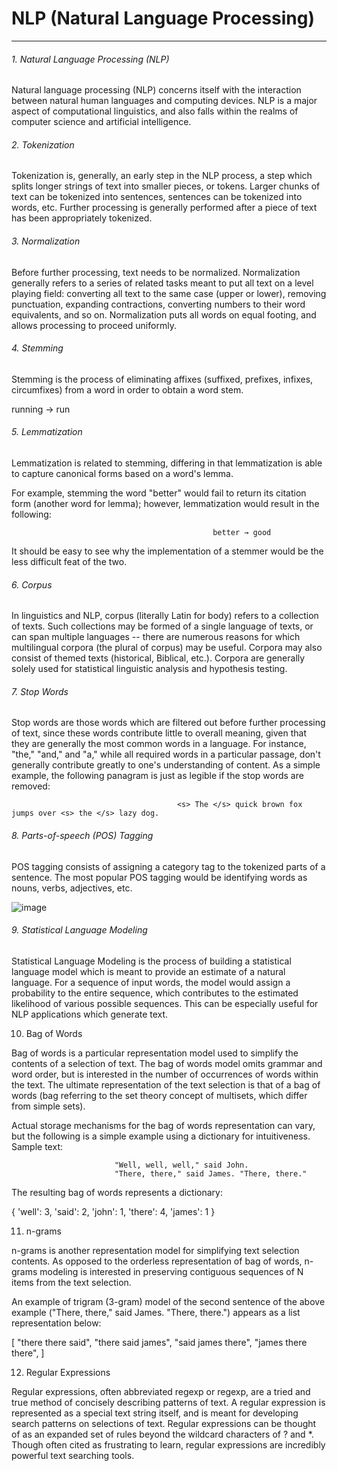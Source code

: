 # NLP (Natural Language Processing)

---------------------------------------------------------------

###### 1. Natural Language Processing (NLP)
 
Natural language processing (NLP) concerns itself with the interaction between natural human languages and computing devices. NLP is a major aspect of computational linguistics, and also falls within the realms of computer science and artificial intelligence.

 

###### 2. Tokenization
 
Tokenization is, generally, an early step in the NLP process, a step which splits longer strings of text into smaller pieces, or tokens. Larger chunks of text can be tokenized into sentences, sentences can be tokenized into words, etc. Further processing is generally performed after a piece of text has been appropriately tokenized.

 

###### 3. Normalization
 
Before further processing, text needs to be normalized. Normalization generally refers to a series of related tasks meant to put all text on a level playing field: converting all text to the same case (upper or lower), removing punctuation, expanding contractions, converting numbers to their word equivalents, and so on. Normalization puts all words on equal footing, and allows processing to proceed uniformly.

 

###### 4. Stemming
 
Stemming is the process of eliminating affixes (suffixed, prefixes, infixes, circumfixes) from a word in order to obtain a word stem.

 
running → run
 

###### 5. Lemmatization
 
Lemmatization is related to stemming, differing in that lemmatization is able to capture canonical forms based on a word's lemma.

For example, stemming the word "better" would fail to return its citation form (another word for lemma); however, lemmatization would result in the following:

 
                                                 better → good

 
It should be easy to see why the implementation of a stemmer would be the less difficult feat of the two.

 

###### 6. Corpus
 
In linguistics and NLP, corpus (literally Latin for body) refers to a collection of texts. Such collections may be formed of a single language of texts, or can span multiple languages -- there are numerous reasons for which multilingual corpora (the plural of corpus) may be useful. Corpora may also consist of themed texts (historical, Biblical, etc.). Corpora are generally solely used for statistical linguistic analysis and hypothesis testing.

 

###### 7. Stop Words
 
Stop words are those words which are filtered out before further processing of text, since these words contribute little to overall meaning, given that they are generally the most common words in a language. For instance, "the," "and," and "a," while all required words in a particular passage, don't generally contribute greatly to one's understanding of content. As a simple example, the following panagram is just as legible if the stop words are removed:


                                         <s> The </s> quick brown fox jumps over <s> the </s> lazy dog.

###### 8. Parts-of-speech (POS) Tagging
 
POS tagging consists of assigning a category tag to the tokenized parts of a sentence. The most popular POS tagging would be identifying words as nouns, verbs, adjectives, etc.

![image](https://github.com/Subrat-Nanda/Working-Repo/assets/77000640/fab5a592-2cf8-43ff-be6b-edef85a35505)

###### 9. Statistical Language Modeling
 
Statistical Language Modeling is the process of building a statistical language model which is meant to provide an estimate of a natural language. For a sequence of input words, the model would assign a probability to the entire sequence, which contributes to the estimated likelihood of various possible sequences. This can be especially useful for NLP applications which generate text.

 

10. Bag of Words
 
Bag of words is a particular representation model used to simplify the contents of a selection of text. The bag of words model omits grammar and word order, but is interested in the number of occurrences of words within the text. The ultimate representation of the text selection is that of a bag of words (bag referring to the set theory concept of multisets, which differ from simple sets).

Actual storage mechanisms for the bag of words representation can vary, but the following is a simple example using a dictionary for intuitiveness. Sample text:

 
                           "Well, well, well," said John.
                           "There, there," said James. "There, there."

The resulting bag of words represents a dictionary:

   {
      'well': 3,
      'said': 2,
      'john': 1,
      'there': 4,
      'james': 1
   }


 

11. n-grams
 
n-grams is another representation model for simplifying text selection contents. As opposed to the orderless representation of bag of words, n-grams modeling is interested in preserving contiguous sequences of N items from the text selection.

An example of trigram (3-gram) model of the second sentence of the above example ("There, there," said James. "There, there.") appears as a list representation below:

   [
      "there there said",
      "there said james",
      "said james there",
      "james there there",
   ]


 

12. Regular Expressions
 
Regular expressions, often abbreviated regexp or regexp, are a tried and true method of concisely describing patterns of text. A regular expression is represented as a special text string itself, and is meant for developing search patterns on selections of text. Regular expressions can be thought of as an expanded set of rules beyond the wildcard characters of ? and *. Though often cited as frustrating to learn, regular expressions are incredibly powerful text searching tools.
